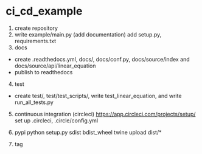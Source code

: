 # ci_cd_example

1) create repository
2) write example/main.py (add documentation)
add setup.py, requirements.txt
3) docs
- create .readthedocs.yml, docs/, docs/conf.py, docs/source/index and docs/source/api/linear_equation
- publish to readthedocs
4) test
- create test/, test/test_scripts/, write test_linear_equation, and write run_all_tests.py
5) continuous integration (circleci)
https://app.circleci.com/projects/setup/
set up .circleci, .circle/config.yml

6) pypi
python setup.py sdist bdist_wheel
twine upload dist/*
7) tag